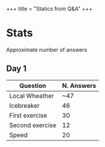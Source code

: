 +++
title = "Statics from Q&A"
+++

# Stats 

Approximate number of answers

## Day 1

| Question | N. Answers |
|----------|------------|
| Local Wheather | ~47 |
| Icebreaker | 46 |
| First exercise | 30 | 
| Second exercise | 12 |
| Speed | 20 | 


